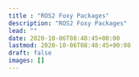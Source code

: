 ```yaml
---
title : "ROS2 Foxy Packages"
description: "ROS2 Foxy Packages"
lead: ""
date: 2020-10-06T08:48:45+00:00
lastmod: 2020-10-06T08:48:45+00:00
draft: false
images: []
---
```

